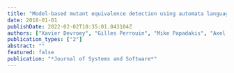 ```yaml
---
title: "Model-based mutant equivalence detection using automata language equivalence and simulations"
date: 2018-01-01
publishDate: 2022-02-02T10:35:01.043104Z
authors: ["Xavier Devroey", "Gilles Perrouin", "Mike Papadakis", "Axel Legay", "Pierre-Yves Schobbens", "Patrick Heymans"]
publication_types: ["2"]
abstract: ""
featured: false
publication: "*Journal of Systems and Software*"
---
```


